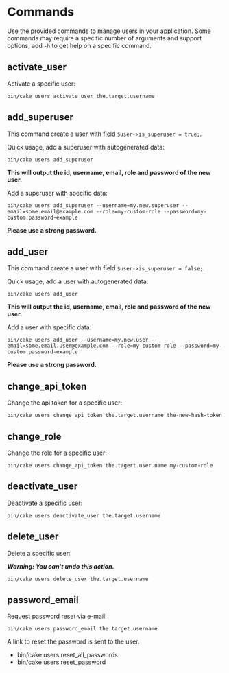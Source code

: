 Commands
========
Use the provided commands to manage users in your application. Some commands
may require a specific number of arguments and support options, add `-h` to
get help on a specific command.

activate_user
-------------
Activate a specific user:

```
bin/cake users activate_user the.target.username
```

add_superuser
-------------
This command create a user with field `$user->is_superuser = true;`.

Quick usage, add a superuser with autogenerated data:

```
bin/cake users add_superuser
```
**This will output the id, username, email, role and password of the new user.**

Add a superuser with specific data:

```
bin/cake users add_superuser --username=my.new.superuser --email=some.email@example.com --role=my-custom-role --password=my-custom.password-example
```
**Please use a strong password.**

add_user
--------
This command create a user with field `$user->is_superuser = false;`.

Quick usage, add a user with autogenerated data:

```
bin/cake users add_user
```
**This will output the id, username, email, role and password of the new user.**

Add a user with specific data:

```
bin/cake users add_user --username=my.new.user --email=some.email.user@example.com --role=my-custom-role --password=my-custom.password-example
```
**Please use a strong password.**

change_api_token
----------------
Change the api token for a specific user:

```
bin/cake users change_api_token the.target.username the-new-hash-token
```

change_role
-----------
Change the role for a specific user:

```
bin/cake users change_api_token the.tagert.user.name my-custom-role
```

deactivate_user
---------------
Deactivate a specific user:

```
bin/cake users deactivate_user the.target.username
```

delete_user
-----------
Delete a specific user:

***Warning: You can't undo this action.***

```
bin/cake users delete_user the.target.username
```

password_email
--------------
Request password reset via e-mail:

```
bin/cake users password_email the.target.username
```

A link to reset the password is sent to the user.

- bin/cake users reset_all_passwords
- bin/cake users reset_password
